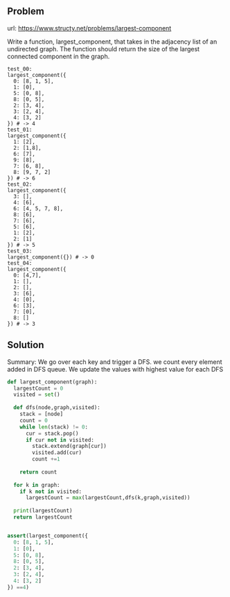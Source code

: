 ## Problem

url: https://www.structy.net/problems/largest-component

Write a function, largest_component, that takes in the adjacency list of an undirected graph. The function should return the size of the largest connected component in the graph.
```
test_00:
largest_component({
  0: [8, 1, 5],
  1: [0],
  5: [0, 8],
  8: [0, 5],
  2: [3, 4],
  3: [2, 4],
  4: [3, 2]
}) # -> 4
test_01:
largest_component({
  1: [2],
  2: [1,8],
  6: [7],
  9: [8],
  7: [6, 8],
  8: [9, 7, 2]
}) # -> 6
test_02:
largest_component({
  3: [],
  4: [6],
  6: [4, 5, 7, 8],
  8: [6],
  7: [6],
  5: [6],
  1: [2],
  2: [1]
}) # -> 5
test_03:
largest_component({}) # -> 0
test_04:
largest_component({
  0: [4,7],
  1: [],
  2: [],
  3: [6],
  4: [0],
  6: [3],
  7: [0],
  8: []
}) # -> 3
```

## Solution

Summary: We go over each key and trigger a DFS. we count every element added in DFS queue.
We update the values with highest value for each DFS 


```python
def largest_component(graph):
  largestCount = 0
  visited = set()
  
  def dfs(node,graph,visited):
    stack = [node]
    count = 0
    while len(stack) != 0:
      cur = stack.pop()
      if cur not in visited:
        stack.extend(graph[cur])
        visited.add(cur)
        count +=1 
        
    return count
      
  for k in graph:
    if k not in visited:
      largestCount = max(largestCount,dfs(k,graph,visited))
  
  print(largestCount)
  return largestCount      


assert(largest_component({
  0: [8, 1, 5],
  1: [0],
  5: [0, 8],
  8: [0, 5],
  2: [3, 4],
  3: [2, 4],
  4: [3, 2]
}) ==4)

```